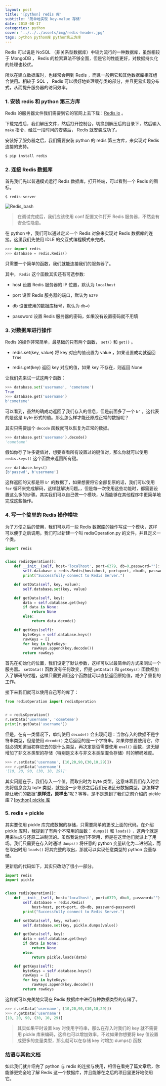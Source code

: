 ```yaml
---
layout: post
title: '[python] redis 库'
subtitle: '简单地实现 key-value 存储'
date: 2018-08-17
categories: python
cover: '../../../assets/img/redis-header.jpg'
tags: python python库 python第三方库
---
```


Redis 可以说是 NoSQL （非关系型数据库）中较为流行的一种数据库，虽然相较于 MongoDB ， Redis 的检索算法不够全面，但是它的性能更好，对数据持久化的处理也较优。

所以在建立数据库时，也经常会用到 Redis ，而且一般用它和其他数据库相互组合使用。相较于 SQL ， Redis 可以很好地处理缓存类的部分，并且更易实现分布式，从而提升服务器的访问效率。

### 1. 安装 redis 和 python 第三方库

Redis 的服务器文件我们需要到它的官网上去下载：[Redis.io](https://redis.io) 。

下载完成后，我们解压文件，然后打开控制台，切换到解压后的目录下，然后输入 `make` 指令，经过一段时间的安装后， Redis 就安装成功了。

安装好了服务器之后，我们需要安装 python 的 redis 第三方库，来实现对 Redis 连接的支持。

```bash
$ pip install redis
```

### 2. 连接 Redis 数据库

首先我们先以普通模式运行 Redis 数据库，打开终端，可以看到一个 Redis 的图标。

```bash
$ redis-server
```

![Redis_bash](../../../assets/screenshot/redis-1.png)

> 在调试完成后，我们应该使用 conf 配置文件打开 Redis 服务器，不然会有安全性隐患。

在 python 中，我们可以通过定义一个 Redis 对象来实现对 Redis 数据库的连接。这里我们先使用 IDLE 的交互式编程模式来完成。

```python
>>> import redis
>>> database = redis.Redis()
```

只需要一个简单的函数，我们就能连接我们的服务器了。

其中， `Redis` 这个函数其实还有可选参数:

-   host
    设置 Redis 服务器的 IP 位置，默认为 `localhost`

-   port
    设置 Redis 服务器的端口，默认为 `6379`

-   db
    设置使用的数据库标号，默认为 `db=0`

-   password
    设置 Redis 服务器的密码，如果没有设置密码就不用填

### 3. 对数据库进行操作

Redis 的操作非常简单，最基础的只有两个函数， `set()` 和 `get()` 。

-   redis.set(key, value)
    将 key 对应的值设置为 value ，如果设置成功就返回 `True`

-   redis.get(key)
    返回 key 对应的值，如果 key 不存在，则返回 None

让我们先来试一试这两个函数：

```python
>>> database.set('username', 'cometeme')
True
>>> database.get('username')
b'cometeme'
```

可以看到，虽然的确成功返回了我们存入的信息，但是前面多了一个 `b'` ，这代表的是这是 byte 形式的值。那么怎么样才能还原成正常的数据呢？

其实只需要加个 `decode` 函数就可以恢复为正常的数据。

```python
>>> database.get('username').decode()
'cometeme'
```

假如你存了许多键值对，想要查看所有设置过的键值对，那么你就可以使用 `redis.keys()` 这个函数来返回所有键。

```python
>>> database.keys()
[b'passwd', b'username']
```

这样返回的又都是带 `b'` 的数据了，如果想要将它全部复原的话，我们可以使用 `for` 循环来完成解码，这样就解决问题。，但是每一次使用这些功能时，都需要设置这么多的步骤。其实我们可以自己做一个模块，从而能够在其他程序中更简单地完成这些操作。

### 4. 写一个简单的 Redis 操作模块

为了方便之后的使用，我们可以将一些 Redis 数据库的操作写成一个模块，这样可以便于之后调用。我们可以新建一个叫 redisOperation.py 的文件，并且定义一个类。

```python
import redis


class redisOperation():
    def __init__(self, host='localhost', port=6379, db=0,password=""):
        self.database = redis.Redis(host=host, port=port, db=db, password=password)
        print("Successfully connect to Redis Server.")

    def setData(self, key, value):
        self.database.set(key, value)

    def getData(self, key):
        data = self.database.get(key)
        if data is None:
            return None
        else:
            return data.decode()

    def getKeys(self):
        byteKeys = self.database.keys()
        rawKeys = []
        for key in byteKeys:
            rawKeys.append(key.decode())
        return rawKeys
```

首先在初始化的位置，我们设定了默认参数，这样可以以最简单的方式来测试一个服务器。 `setData()` 函数没有任何改变，但是 `getData()` 和 `getKeys()` 函数都加入了解码的过程，这样只需要调用这个函数就可以直接返回原始值，减少了重复的工作。

接下来我们就可以使用自己写的库了：

```python
from redisOperation import redisOperation


r = redisOperation()
r.setData('username', 'cometeme')
print(r.getData('username'))
```

但是，在有一类情况下，单纯使用 `decode()` 会出现问题：当你存入的数据不是字符串类型，但是使用 `decode()` 之后返回的是一个字符串。如果你想要使用它，你就必须知道当初存进去的是什么类型，再决定是否需要使用 `eval()` 函数，这无疑增加了非文本类型的存储（特别是文本与非文本类型混合存储）时的解码难度。

```python
>>> r.setData('username', [10,20,90,(30,10,29)])
>>> r.getData('username')
'[10, 20, 90, (30, 10, 29)]'
```

其实问题在于，我们存入一个值，而取出时为 byte 类型。这意味着我们存入时会先将信息变为 byte 类型，就是这一步导致之后我们无法区分数据类型。那怎样才能让我们的数据“**原样进，原样出**”呢？等等，是不是想到了我们之前介绍的 pickle 库？[[python] pickle 库](../../../python/2018/08/python-pickle库.html)

### 5. redis + pickle

其实要使用 pickle 库完成数据的存储，只需要简单的更改上面的代码。在介绍 pickle 库时，我提到了有两个不常用的函数： `dumps()` 和 `loads()` ，这两个就是用来生成与还原二进制流的。虽然我说他们不常用，但是在这里他们就派上了用场。我们只需要在存入时通过 `dumps()` 将任意的 python 变量转化为二进制流，而在取出时用 `loads()` 将其完整的取出，那就可以实现任意类型的 python 变量存储。

更新后的代码如下，其实只改动了很小一部分。

```python
import redis
import pickle


class redisOperation():
    def __init__(self, host='localhost', port=6379, db=0, password=""):
        self.database = redis.Redis(
            host=host, port=port, db=db, password=password)
        print("Successfully connect to Redis Server.")

    def setData(self, key, value):
        self.database.set(key, pickle.dumps(value))

    def getData(self, key):
        data = self.database.get(key)
        if data is None:
            return None
        else:
            return pickle.loads(data)

    def getKeys(self):
        byteKeys = self.database.keys()
        rawKeys = []
        for key in byteKeys:
            rawKeys.append(key.decode())
        return rawKeys
```

这样就可以完美地实现在 Redis 数据库中进行各种数据类型的存储了。

```python
>>> r.setData('username', [10,20,90,(30,10,29)])
>>> r.getData('username')
[10, 20, 90, (30, 10, 29)]
```

> 其实如果平时设置 key 时使用字符串，那么在存入时我们的 key 就不需要用 pickle 库来编码，这样也可以增加效率。不过如果你想要将 key 值设置成更多的变量类型，那么就可以在存储 key 时增加 dumps() 函数

### 结语与其他文档

如此我们就介绍完了 python 与 redis 的连接与使用，相信在看完了篇文章后，你能够更完全地了解 Redis 这一个数据库，并且能够在之后的项目里更好地使用它。
